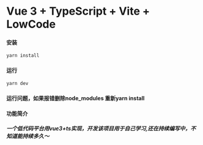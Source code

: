 # Vue 3 + TypeScript + Vite + LowCode

#### 安装

```bash
yarn install
```

#### 运行

```bash
yarn dev
```

#### 运行问题，如果报错删除node_modules 重新yarn install

#### 功能简介


##### 一个低代码平台用vue3+ts实现，开发该项目用于自己学习,还在持续编写中，不知道能持续多久～


